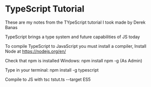 # TypeScript Tutorial

These are my notes from the TYpeScript tutorial I took made by Derek Banas

TypeScript brings a type system and future capabilities of JS today
 
To compile TypeScript to JavaScript you must install a compiler, Install Node at https://nodejs.org/en/
 
Check that npm is installed Windows:
npm install npm -g (As Admin)
 
Type in your terminal: npm install -g typescript
 
Compile to JS with tsc tstut.ts --target ES5
